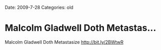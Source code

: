 Date: 2009-7-28
Categories: old

# Malcolm Gladwell Doth Metastas...

Malcolm Gladwell Doth Metastasize <a href="http://bit.ly/2BWtwR" rel="nofollow">http://bit.ly/2BWtwR</a>

